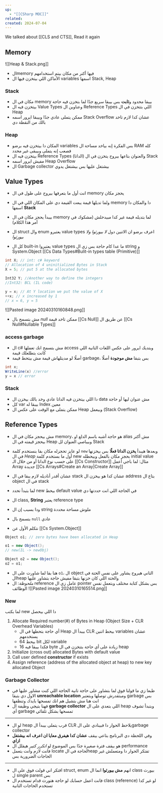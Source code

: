 ```yaml
---
up:
  - "[[CSharp MOC]]"
related: 
created: 2024-07-04
---
```

We talked about [[CLS and CTS]], Read it again
## Memory

![[Heap & Stack.png]]
- الmemory فيها أكتر من مكان بيتم استخدامهم
- الأماكن اللي بيتخزن فيها ال variables اسمها Stack, Heap
### Stack
- مكان في ال memory بيبقا محدود و**ثابت** بس بيبقا سريع جدًا لما بتخزن فيه حاجة
- بيتخزن فيه ال Value Types وعناوين ال Reference Types اللي بتتخزن في ال Heap
- ممكن يتملى عادي جدًا وبيبقا ايرور اسمه Stack Overflow عشان كدا لازم تاخد بالك من النقطة دي
### Heap
- المكان دا بيتخزن فيه برضو variables بس الفكرة إنه بياخد مساحة ال RAM كله فصعب إنه يتملى وبيبقى غير محدد
- بيتخزن فيه ال Reference Types (الداتا) والعنوان بتاعها بيروح يتخزن في ال Stack
- مفيش ايرور اسمه Heap Overflow
- ال Garbage collector بيشتغل عليها بس بيشتغل يدوي
## Value Types

- انت أول ما بتعرفها بيروح على طول في ال memory يحجز مكان 
- ولما تديلها قيمة يبعت القيمة دي على المكان اللي في ال memory دا 
  والمكان دا اسمها **Stack**

- بيبدأ يحجز مكان في ال memory لما بتديله قيمة غير كدا مبيدخلش (مشكوك في أمر هذا الكلام)

- ال struct وال enum يعتبرو value types 
  اعرف برضو ان الاتنين دول *لا بيورثوا ولا بيورثوا*

- كل ال built-in يعتبروا value types ما عدا كام حاجة بس زي ال string و System.Object
[[Cs Data Types#Bulit-in types table (Primitive)]]

```cs
int X; // int: c# keyword 
// Allocation of 4 uninitialized Bytes in Stack
X = 5; // put 5 at the allocated bytes

Int32 Y; //Another way to define the integers
//Int32: BCL (IL code)

y = x; // At Y location we put the value of X
++x; // x increased by 1 
// x = 6, y = 5
```

![[Pasted image 20240310160848.png]]
- مش بتسمح بال *null* 
  ممكن تاخد قيمة [[Cs Null]] عن طريق ال [[Cs Null#Nullable Types]]
### access garbage
- ال c# مش بتسمح انك تعملها access وبتديك ايرور على عكس اللغات التانية اللي كانت بتطلعلك قيمة
- أصلًا لو مديتلهاش قيمة مش بيتحط قيمة garbage، بس بتبقا **مش موجودة** أصلًا
```cs
int x;
WriteLine(x) //error
y = x // error
```

### Stack
- دا اللي بيتخزن فيه الداتا عادي وخد بالك بيخزن ال data مش عنوان ليها أو حاجة
- كل var بيبقا له Index معين
- ممكن يتملى مع الوقت على عكس ال Heap وبيعمل (Stack Overflow)

## Reference Types
- مش بيحجز مكان في ال memory، هو حاجة أشبه باسم الدلع او alias مش أكتر
  بيحجز قيمته في ال Heap وبيباصي العنوان لل Stack

- لو عايز تحجزله مكان بقا بنستخدم كلمة `new` وبعدها هيبدأ **يخزن الداتا فعلًا** بس بيخزنها في ال *Heap*
  أول ما بستخدم كلمة new بحجز مكان بالفعل وبيحطله initial value على حسب نوع الداتا أو من خلال الـ [[Cs Constructor]] 
  مثال: لما باجي أعمل Array جديدة [[Cs Arrays#Create an Array|Create Array]]
- عشان أقدر أناديله لازم يبقا في ال stack عشان كدا هو بيخزن ال address بتاع ال object في ال stack
- لما بتبدأ تحدد new بيحط default value في الحاجة اللي انت حددتها دي

- ال class, **String** يعتبر reference type
- ودا بسبب إن ال string ملوش مساحة محددة

- بتسمح بال `null` عادي

- نتكلم الأول عن [[Cs System.Object]] 
```cs
Object o1; // zero bytes have been allocated in Heap

o1 = new Object();
// new(IL -> newObj)

Object o2 = new Object();
o2 = o1;
```

- هنا بقا لما شاورت على ال `o1`، ال object التاني هيروح يشاور على نفس الحتة في الheap والحتة اللي كان خزنها بتبقا مفيش حاجة بتشاور عليها 
- *ملحوظة*: ال reference عامل زي ال pointer بس بشكل كتابة مختلف وبتعمل نفس الوظائف
![[Pasted image 20240310165514.png]]

### New
لما بكتب new دا اللي بيحصل
1. Allocate Required number(#) of Bytes in Heap (Object Size + CLR Overhead Variables)
	- أي حاجة بتحطها في ال Heap بيبدأ ال CLR بيحط اتنين variables عشان يستخدمهم 
	- بيحط 64 bit لكل variable 
	- فكدا بيبقا فيه 16 byte زيادة على أي حاجة بتتخزن في ال heap
2. Initialize (cross out) allocated Bytes with default value
3. Call user defined **constructor** if exists
4. Assign reference (address of the allocated object at heap) to new key allocated Object
### Garbage Collector
- طبعا زي ما قولنا فوق لما بتشاور على حاجة تانية الحاجة اللي كنت مشاور عليها في الاول دي بتبقا **unreachable location** ومبتقدرش توصلها وبتعتبر garbage 
  بس انت هنا مش بتشيل هم انك تمسحها بايدك وتنظفها
- فهنا بتيجي وظيفة ال **garbage collector** اللي بتعدي على ال heap وبتبدأ تشوف أي garbage تمسحها بشكل تلقائي 
---
- لو ال heap قرب يتملى بيبدأ ال CLR يلاحظ الحوار دا فبينادي على الgarbage collector
- وفي اللحظة دي البرنامج بتاعي بيقف **عشان كدا هيفرق معايا ان اعرف انه بيشتغل ازاي**
- هو بيقف فترة صغيرة جدًا بس الموضوع لو *اتكرر كتير* هيقلل ال performance 
- فانت لازم وانت بتعمل locate لحاجة في الheap تفتكر الحوار دا ومتعملش غير الحاجات الضرورية بس
---
- افتكر اني قولت فوق على ال struct, enum انهم **مش بيورثوا** انما ال class بيورث ل single parent بس 
- فانت اعمل حسابك لو حاجة هتورث قدام تستخدم ال class (reference) 
  لو غير كدا تستخدم الحاجات التانية